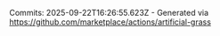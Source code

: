 Commits: 2025-09-22T16:26:55.623Z - Generated via https://github.com/marketplace/actions/artificial-grass
<br>

